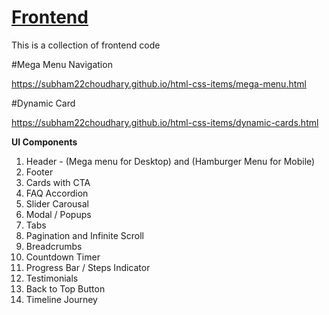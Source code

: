 # <a href="#">Frontend</a>
This is a collection of frontend code

#Mega Menu Navigation
<p><a href="https://subham22choudhary.github.io/html-css-items/mega-menu.html" target="_black">https://subham22choudhary.github.io/html-css-items/mega-menu.html</a></p>


#Dynamic Card
<p><a href="https://subham22choudhary.github.io/html-css-items/dynamic-cards.html" target="_black">https://subham22choudhary.github.io/html-css-items/dynamic-cards.html</a></p>



**UI Components**
1. Header - (Mega menu for Desktop) and (Hamburger Menu for Mobile)
2. Footer
3. Cards with CTA 
4. FAQ Accordion
5. Slider Carousal
6. Modal / Popups
7. Tabs
8. Pagination and Infinite Scroll
9. Breadcrumbs
10. Countdown Timer
11. Progress Bar / Steps Indicator
12. Testimonials
13. Back to Top Button
14. Timeline Journey

